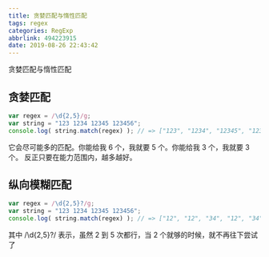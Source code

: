 ```yaml
---
title: 贪婪匹配与惰性匹配
tags: regex
categories: RegExp
abbrlink: 494223915
date: 2019-08-26 22:43:42
---
```


贪婪匹配与惰性匹配


<!-- more -->

## 贪婪匹配

```js
var regex = /\d{2,5}/g; 
var string = "123 1234 12345 123456"; 
console.log( string.match(regex) ); // => ["123", "1234", "12345", "12345"]

```
它会尽可能多的匹配。你能给我 6 个，我就要 5 个。你能给我 3 个，我就要 3 个。 反正只要在能力范围内，越多越好。

## 纵向模糊匹配
```js
var regex = /\d{2,5}?/g;
var string = "123 1234 12345 123456";
console.log( string.match(regex) ); // => ["12", "12", "34", "12", "34", "12", "34", "56"]

```
其中 /\d{2,5}?/ 表示，虽然 2 到 5 次都行，当 2 个就够的时候，就不再往下尝试了

